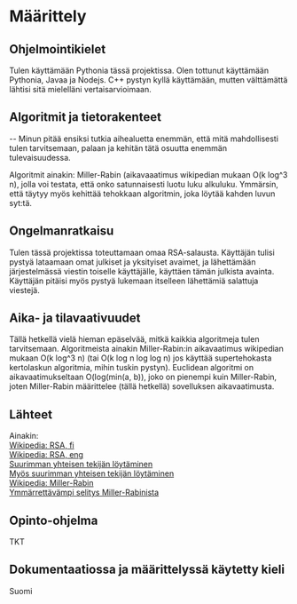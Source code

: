 # Määrittely

## Ohjelmointikielet  

Tulen käyttämään Pythonia tässä projektissa. Olen tottunut käyttämään Pythonia, Javaa ja Nodejs. C++ pystyn kyllä käyttämään, mutten välttämättä lähtisi sitä mielelläni vertaisarvioimaan.

## Algoritmit ja tietorakenteet

-- Minun pitää ensiksi tutkia aihealuetta enemmän, että mitä mahdollisesti tulen tarvitsemaan, palaan ja kehitän tätä osuutta enemmän  tulevaisuudessa.

Algoritmit ainakin: Miller-Rabin (aikavaaatimus wikipedian mukaan O(k log^3 n), jolla voi testata, että onko satunnaisesti luotu luku alkuluku. Ymmärsin, että täytyy myös kehittää tehokkaan algoritmin, joka löytää kahden luvun syt:tä.

## Ongelmanratkaisu

Tulen tässä projektissa toteuttamaan omaa RSA-salausta. Käyttäjän tulisi pystyä lataamaan omat julkiset ja yksityiset avaimet, ja lähettämään järjestelmässä viestin toiselle käyttäjälle, käyttäen tämän julkista avainta. Käyttäjän pitäisi myös pystyä lukemaan itselleen lähettämiä 
salattuja viestejä.

## Aika- ja tilavaativuudet

Tällä hetkellä vielä hieman epäselvää, mitkä kaikkia algoritmeja tulen tarvitsemaan. Algoritmeista ainakin Miller-Rabin:in aikavaatimus wikipedian mukaan O(k log^3 n) (tai O(k log n log log n) jos käyttää supertehokasta kertolaskun algoritmia, mihin tuskin pystyn). Euclidean algoritmi on aikavaatimukseltaan O(log(min(a, b)), joko on pienempi kuin Miller-Rabin, joten Miller-Rabin määrittelee (tällä hetkellä) sovelluksen aikavaatimusta.

## Lähteet

Ainakin:  
[Wikipedia: RSA, fi](https://fi.wikipedia.org/wiki/RSA)  
[Wikipedia: RSA, eng](https://en.wikipedia.org/wiki/RSA_(cryptosystem))  
[Suurimman yhteisen tekijän löytäminen](https://brilliant.org/wiki/extended-euclidean-algorithm/)  
[Myös suurimman yhteisen tekijän löytäminen](https://www.khanacademy.org/computing/computer-science/cryptography/modarithmetic/a/the-euclidean-algorithm)  
[Wikipedia: Miller-Rabin](https://en.wikipedia.org/wiki/Miller%E2%80%93Rabin_primality_test)  
[Ymmärrettävämpi selitys Miller-Rabinista](https://programmingpraxis.files.wordpress.com/2012/09/primenumbers.pdf)  

## Opinto-ohjelma

TKT

## Dokumentaatiossa ja määrittelyssä käytetty kieli  

Suomi
